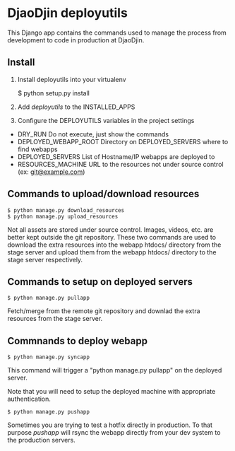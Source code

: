 DjaoDjin deployutils
====================

This Django app contains the commands used to manage the process from
development to code in production at DjaoDjin.

Install
-------

1. Install deployutils into your virtualenv

    $ python setup.py install


2. Add _deployutils_ to the INSTALLED_APPS

3. Configure the DEPLOYUTILS variables in the project settings

* DRY_RUN                   Do not execute, just show the commands
* DEPLOYED_WEBAPP_ROOT      Directory on DEPLOYED_SERVERS where to find webapps
* DEPLOYED_SERVERS          List of Hostname/IP webapps are deployed to
* RESOURCES_MACHINE         URL to the resources not under source control
                            (ex: git@example.com)


Commands to upload/download resources
-------------------------------------

    $ python manage.py download_resources
    $ python manage.py upload_resources

Not all assets are stored under source control. Images, videos, etc. are
better kept outside the git repository. These two commands are used to
download the extra resources into the webapp htdocs/ directory from
the stage server and upload them from the webapp htdocs/ directory to
the stage server respectively.

Commands to setup on deployed servers
-------------------------------------

    $ python manage.py pullapp

Fetch/merge from the remote git repository and downlad the extra resources
from the stage server.


Commnands to deploy webapp
--------------------------

    $ python manage.py syncapp

This command will trigger a "python manage.py pullapp" on the deployed server.

Note that you will need to setup the deployed machine with appropriate
authentication.


    $ python manage.py pushapp

Sometimes you are trying to test a hotfix directly in production. To that
purpose *pushapp* will rsync the webapp directly from your dev system
to the production servers.


